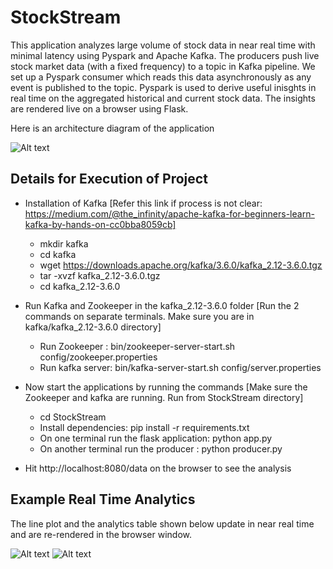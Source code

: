  # StockStream #
This application analyzes large volume of stock data in near real time with minimal latency using Pyspark and Apache Kafka. The producers push live stock market data (with a fixed frequency) to a topic in Kafka pipeline. We set up a Pyspark consumer which reads this data asynchronously as any event is published to the topic. Pyspark is used to derive useful inisghts in real time on the aggregated historical and current stock data. The insights are rendered live on a browser using Flask. 

Here is an architecture diagram of the application <br> 

![Alt text](https://github.com/mnswdhw/StockStream/blob/main/images/Screenshot%202024-01-09%20at%202.45.09%E2%80%AFAM.png)

## Details for Execution of Project ##
  * Installation of Kafka [Refer this link if process is not clear: https://medium.com/@the_infinity/apache-kafka-for-beginners-learn-kafka-by-hands-on-cc0bba8059cb]
    * mkdir kafka
    * cd kafka
    * wget https://downloads.apache.org/kafka/3.6.0/kafka_2.12-3.6.0.tgz
    * tar -xvzf kafka_2.12-3.6.0.tgz
    * cd kafka_2.12-3.6.0

      
  * Run Kafka and Zookeeper in the kafka_2.12-3.6.0 folder [Run the 2 commands on separate terminals. Make sure you are in kafka/kafka_2.12-3.6.0 directory]
    * Run Zookeeper : bin/zookeeper-server-start.sh config/zookeeper.properties
    * Run kafka server: bin/kafka-server-start.sh config/server.properties
  
  * Now start the applications by running the commands [Make sure the Zookeeper and kafka are running. Run from StockStream directory]
    * cd StockStream 
    * Install dependencies: pip install -r requirements.txt
    * On one terminal run the flask application: python app.py
    * On another terminal run the producer : python producer.py
  
  * Hit http://localhost:8080/data on the browser to see the analysis

## Example Real Time Analytics 
The line plot and the analytics table shown below update in near real time and are re-rendered in the browser window. 

![Alt text](https://github.com/mnswdhw/StockStream/blob/main/images/Screenshot%202024-01-09%20at%203.17.31%E2%80%AFAM.png)
![Alt text](https://github.com/mnswdhw/StockStream/blob/main/images/Screenshot%202024-01-09%20at%203.17.48%E2%80%AFAM.png)

